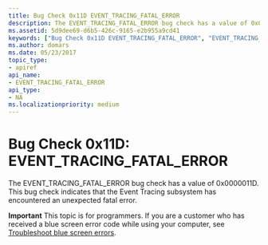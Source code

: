 ```yaml
---
title: Bug Check 0x11D EVENT_TRACING_FATAL_ERROR
description: The EVENT_TRACING_FATAL_ERROR bug check has a value of 0x0000011D. This bug check indicates that the Event Tracing subsystem has encountered an unexpected fatal error.
ms.assetid: 5d9dee69-d6b5-426c-9165-e2b955a9cd41
keywords: ["Bug Check 0x11D EVENT_TRACING_FATAL_ERROR", "EVENT_TRACING_FATAL_ERROR"]
ms.author: domars
ms.date: 05/23/2017
topic_type:
- apiref
api_name:
- EVENT_TRACING_FATAL_ERROR
api_type:
- NA
ms.localizationpriority: medium
---
```


# Bug Check 0x11D: EVENT\_TRACING\_FATAL\_ERROR


The EVENT\_TRACING\_FATAL\_ERROR bug check has a value of 0x0000011D. This bug check indicates that the Event Tracing subsystem has encountered an unexpected fatal error.

**Important** This topic is for programmers. If you are a customer who has received a blue screen error code while using your computer, see [Troubleshoot blue screen errors](http://windows.microsoft.com/windows-10/troubleshoot-blue-screen-errors).

 

 




